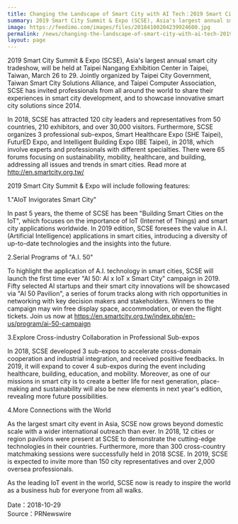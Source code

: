```yaml
---
title: Changing the Landscape of Smart City with AI Tech：2019 Smart City Summit & Expo (SCSE) to be Held in March 2019
summary: 2019 Smart City Summit & Expo (SCSE), Asia's largest annual smart city tradeshow, will be held at Taipei Nangang Exhibition Center in Taipei, Taiwan, March 26 to 29. Jointly organized by Taipei City Government
image: https://feedimo.com/images/files/20184100204239924600.jpg
permalink: /news/changing-the-landscape-of-smart-city-with-ai-tech-2019-smart-city-summit--expo-scse-to-be-held-in-march-2019/
layout: page
---
```

2019 Smart City Summit & Expo (SCSE), Asia's largest annual smart city tradeshow, will be held at Taipei Nangang Exhibition Center in Taipei, Taiwan, March 26 to 29. Jointly organized by Taipei City Government, Taiwan Smart City Solutions Alliance, and Taipei Computer Association, SCSE has invited professionals from all around the world to share their experiences in smart city development, and to showcase innovative smart city solutions since 2014.

In 2018, SCSE has attracted 120 city leaders and representatives from 50 countries, 210 exhibitors, and over 30,000 visitors. Furthermore, SCSE organizes 3 professional sub-expos, Smart Healthcare Expo (SHE Taipei), FuturED Expo, and Intelligent Building Expo (IBE Taipei), in 2018, which involve experts and professionals with different specialties. There were 65 forums focusing on sustainability, mobility, healthcare, and building, addressing all issues and trends in smart cities. Read more at http://en.smartcity.org.tw/

2019 Smart City Summit & Expo will include following features:

1."AIoT Invigorates Smart City"

In past 5 years, the theme of SCSE has been "Building Smart Cities on the IoT", which focuses on the importance of IoT (Internet of Things) and smart city applications worldwide. In 2019 edition, SCSE foresees the value in A.I. (Artificial Intelligence) applications in smart cities, introducing a diversity of up-to-date technologies and the insights into the future.

2.Serial Programs of "A.I. 50"

To highlight the application of A.I. technology in smart cities, SCSE will launch the first time ever "AI 50: AI x IoT x Smart City" campaign in 2019. Fifty selected AI startups and their smart city innovations will be showcased via "AI 50 Pavilion", a series of forum tracks along with rich opportunities in networking with key decision makers and stakeholders. Winners to the campaign may win free display space, accommodation, or even the flight tickets. Join us now at https://en.smartcity.org.tw/index.php/en-us/program/ai-50-campaign

3.Explore Cross-industry Collaboration in Professional Sub-expos

In 2018, SCSE developed 3 sub-expos to accelerate cross-domain cooperation and industrial integration, and received positive feedbacks. In 2019, it will expand to cover 4 sub-expos during the event including healthcare, building, education, and mobility. Moreover, as one of our missions in smart city is to create a better life for next generation, place-making and sustainability will also be new elements in next year's edition, revealing more future possibilities.

4.More Connections with the World

As the largest smart city event in Asia, SCSE now grows beyond domestic scale with a wider international outreach than ever. In 2018, 12 cities or region pavilions were present at SCSE to demonstrate the cutting-edge technologies in their countries. Furthermore, more than 300 cross-country matchmaking sessions were successfully held in 2018 SCSE. In 2019, SCSE is expected to invite more than 150 city representatives and over 2,000 oversea professionals.

As the leading IoT event in the world, SCSE now is ready to inspire the world as a business hub for everyone from all walks.

Date：2018-10-29
<br/>
Source：PRNewswire
